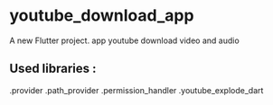 # youtube_download_app

A new Flutter project.
app youtube download video and audio

## Used libraries : 

.provider
.path_provider
.permission_handler
.youtube_explode_dart
